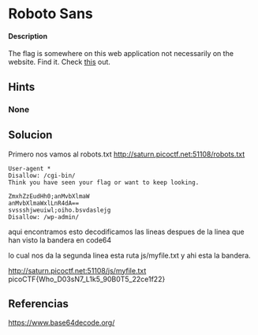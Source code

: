 # Roboto Sans

#### Description
The flag is somewhere on this web application not necessarily on the website. Find it. Check [this](http://saturn.picoctf.net:51108/) out.

## Hints
### None

## Solucion
Primero nos vamos al robots.txt
http://saturn.picoctf.net:51108/robots.txt

```
User-agent *
Disallow: /cgi-bin/
Think you have seen your flag or want to keep looking.

ZmxhZzEudHh0;anMvbXlmaW
anMvbXlmaWxlLnR4dA==
svssshjweuiwl;oiho.bsvdaslejg
Disallow: /wp-admin/
```

aqui encontramos esto decodificamos las lineas despues de la linea que han visto la bandera en code64

lo cual nos da la segunda linea esta ruta js/myfile.txt y ahi esta la bandera.

http://saturn.picoctf.net:51108/js/myfile.txt
picoCTF{Who_D03sN7_L1k5_90B0T5_22ce1f22}

## Referencias 
https://www.base64decode.org/